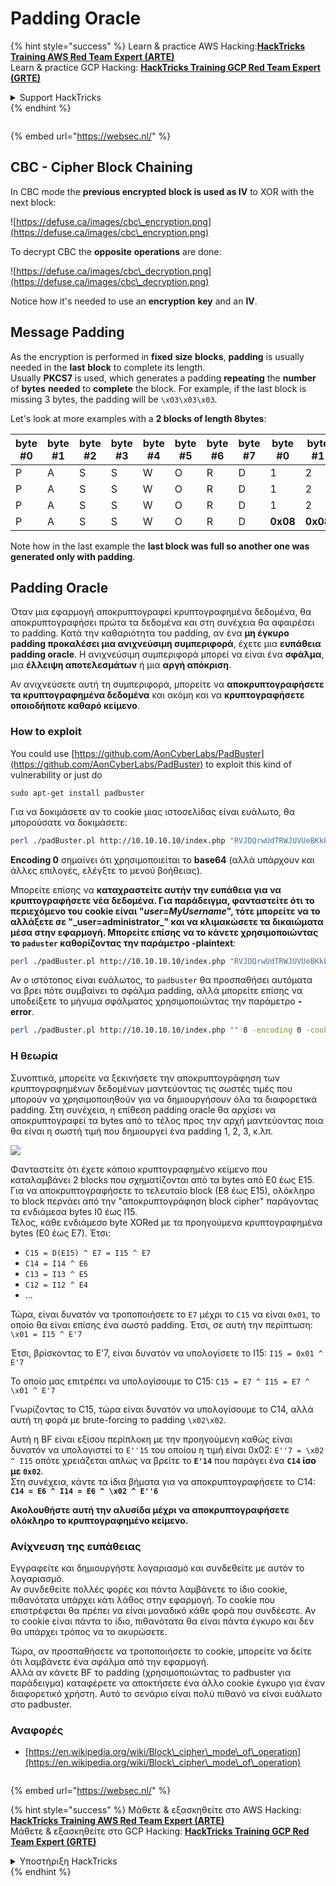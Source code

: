 # Padding Oracle

{% hint style="success" %}
Learn & practice AWS Hacking:<img src="/.gitbook/assets/arte.png" alt="" data-size="line">[**HackTricks Training AWS Red Team Expert (ARTE)**](https://training.hacktricks.xyz/courses/arte)<img src="/.gitbook/assets/arte.png" alt="" data-size="line">\
Learn & practice GCP Hacking: <img src="/.gitbook/assets/grte.png" alt="" data-size="line">[**HackTricks Training GCP Red Team Expert (GRTE)**<img src="/.gitbook/assets/grte.png" alt="" data-size="line">](https://training.hacktricks.xyz/courses/grte)

<details>

<summary>Support HackTricks</summary>

* Check the [**subscription plans**](https://github.com/sponsors/carlospolop)!
* **Join the** 💬 [**Discord group**](https://discord.gg/hRep4RUj7f) or the [**telegram group**](https://t.me/peass) or **follow** us on **Twitter** 🐦 [**@hacktricks\_live**](https://twitter.com/hacktricks\_live)**.**
* **Share hacking tricks by submitting PRs to the** [**HackTricks**](https://github.com/carlospolop/hacktricks) and [**HackTricks Cloud**](https://github.com/carlospolop/hacktricks-cloud) github repos.

</details>
{% endhint %}

<figure><img src="/..https:/pentest.eu/RENDER_WebSec_10fps_21sec_9MB_29042024.gif" alt=""><figcaption></figcaption></figure>

{% embed url="https://websec.nl/" %}

## CBC - Cipher Block Chaining

In CBC mode the **previous encrypted block is used as IV** to XOR with the next block:

![https://defuse.ca/images/cbc\_encryption.png](https://defuse.ca/images/cbc\_encryption.png)

To decrypt CBC the **opposite** **operations** are done:

![https://defuse.ca/images/cbc\_decryption.png](https://defuse.ca/images/cbc\_decryption.png)

Notice how it's needed to use an **encryption** **key** and an **IV**.

## Message Padding

As the encryption is performed in **fixed** **size** **blocks**, **padding** is usually needed in the **last** **block** to complete its length.\
Usually **PKCS7** is used, which generates a padding **repeating** the **number** of **bytes** **needed** to **complete** the block. For example, if the last block is missing 3 bytes, the padding will be `\x03\x03\x03`.

Let's look at more examples with a **2 blocks of length 8bytes**:

| byte #0 | byte #1 | byte #2 | byte #3 | byte #4 | byte #5 | byte #6 | byte #7 | byte #0  | byte #1  | byte #2  | byte #3  | byte #4  | byte #5  | byte #6  | byte #7  |
| ------- | ------- | ------- | ------- | ------- | ------- | ------- | ------- | -------- | -------- | -------- | -------- | -------- | -------- | -------- | -------- |
| P       | A       | S       | S       | W       | O       | R       | D       | 1        | 2        | 3        | 4        | 5        | 6        | **0x02** | **0x02** |
| P       | A       | S       | S       | W       | O       | R       | D       | 1        | 2        | 3        | 4        | 5        | **0x03** | **0x03** | **0x03** |
| P       | A       | S       | S       | W       | O       | R       | D       | 1        | 2        | 3        | **0x05** | **0x05** | **0x05** | **0x05** | **0x05** |
| P       | A       | S       | S       | W       | O       | R       | D       | **0x08** | **0x08** | **0x08** | **0x08** | **0x08** | **0x08** | **0x08** | **0x08** |

Note how in the last example the **last block was full so another one was generated only with padding**.

## Padding Oracle

Όταν μια εφαρμογή αποκρυπτογραφεί κρυπτογραφημένα δεδομένα, θα αποκρυπτογραφήσει πρώτα τα δεδομένα και στη συνέχεια θα αφαιρέσει το padding. Κατά την καθαριότητα του padding, αν ένα **μη έγκυρο padding προκαλέσει μια ανιχνεύσιμη συμπεριφορά**, έχετε μια **ευπάθεια padding oracle**. Η ανιχνεύσιμη συμπεριφορά μπορεί να είναι ένα **σφάλμα**, μια **έλλειψη αποτελεσμάτων** ή μια **αργή απόκριση**.

Αν ανιχνεύσετε αυτή τη συμπεριφορά, μπορείτε να **αποκρυπτογραφήσετε τα κρυπτογραφημένα δεδομένα** και ακόμη και να **κρυπτογραφήσετε οποιοδήποτε καθαρό κείμενο**.

### How to exploit

You could use [https://github.com/AonCyberLabs/PadBuster](https://github.com/AonCyberLabs/PadBuster) to exploit this kind of vulnerability or just do
```
sudo apt-get install padbuster
```
Για να δοκιμάσετε αν το cookie μιας ιστοσελίδας είναι ευάλωτο, θα μπορούσατε να δοκιμάσετε:
```bash
perl ./padBuster.pl http://10.10.10.10/index.php "RVJDQrwUdTRWJUVUeBKkEA==" 8 -encoding 0 -cookies "login=RVJDQrwUdTRWJUVUeBKkEA=="
```
**Encoding 0** σημαίνει ότι χρησιμοποιείται το **base64** (αλλά υπάρχουν και άλλες επιλογές, ελέγξτε το μενού βοήθειας).

Μπορείτε επίσης να **καταχραστείτε αυτήν την ευπάθεια για να κρυπτογραφήσετε νέα δεδομένα. Για παράδειγμα, φανταστείτε ότι το περιεχόμενο του cookie είναι "**_**user=MyUsername**_**", τότε μπορείτε να το αλλάξετε σε "\_user=administrator\_" και να κλιμακώσετε τα δικαιώματα μέσα στην εφαρμογή. Μπορείτε επίσης να το κάνετε χρησιμοποιώντας το `paduster` καθορίζοντας την παράμετρο -plaintext**:
```bash
perl ./padBuster.pl http://10.10.10.10/index.php "RVJDQrwUdTRWJUVUeBKkEA==" 8 -encoding 0 -cookies "login=RVJDQrwUdTRWJUVUeBKkEA==" -plaintext "user=administrator"
```
Αν ο ιστότοπος είναι ευάλωτος, το `padbuster` θα προσπαθήσει αυτόματα να βρει πότε συμβαίνει το σφάλμα padding, αλλά μπορείτε επίσης να υποδείξετε το μήνυμα σφάλματος χρησιμοποιώντας την παράμετρο **-error**.
```bash
perl ./padBuster.pl http://10.10.10.10/index.php "" 8 -encoding 0 -cookies "hcon=RVJDQrwUdTRWJUVUeBKkEA==" -error "Invalid padding"
```
### Η θεωρία

Συνοπτικά, μπορείτε να ξεκινήσετε την αποκρυπτογράφηση των κρυπτογραφημένων δεδομένων μαντεύοντας τις σωστές τιμές που μπορούν να χρησιμοποιηθούν για να δημιουργήσουν όλα τα διαφορετικά padding. Στη συνέχεια, η επίθεση padding oracle θα αρχίσει να αποκρυπτογραφεί τα bytes από το τέλος προς την αρχή μαντεύοντας ποια θα είναι η σωστή τιμή που δημιουργεί ένα padding 1, 2, 3, κ.λπ.

![](<../.gitbook/assets/image (561).png>)

Φανταστείτε ότι έχετε κάποιο κρυπτογραφημένο κείμενο που καταλαμβάνει 2 blocks που σχηματίζονται από τα bytes από E0 έως E15.\
Για να αποκρυπτογραφήσετε το τελευταίο block (E8 έως E15), ολόκληρο το block περνάει από την "αποκρυπτογράφηση block cipher" παράγοντας τα ενδιάμεσα bytes I0 έως I15.\
Τέλος, κάθε ενδιάμεσο byte XORed με τα προηγούμενα κρυπτογραφημένα bytes (E0 έως E7). Έτσι:

* `C15 = D(E15) ^ E7 = I15 ^ E7`
* `C14 = I14 ^ E6`
* `C13 = I13 ^ E5`
* `C12 = I12 ^ E4`
* ...

Τώρα, είναι δυνατόν να τροποποιήσετε το `E7` μέχρι το `C15` να είναι `0x01`, το οποίο θα είναι επίσης ένα σωστό padding. Έτσι, σε αυτή την περίπτωση: `\x01 = I15 ^ E'7`

Έτσι, βρίσκοντας το E'7, είναι δυνατόν να υπολογίσετε το I15: `I15 = 0x01 ^ E'7`

Το οποίο μας επιτρέπει να υπολογίσουμε το C15: `C15 = E7 ^ I15 = E7 ^ \x01 ^ E'7`

Γνωρίζοντας το C15, τώρα είναι δυνατόν να υπολογίσουμε το C14, αλλά αυτή τη φορά με brute-forcing το padding `\x02\x02`.

Αυτή η BF είναι εξίσου περίπλοκη με την προηγούμενη καθώς είναι δυνατόν να υπολογιστεί το `E''15` του οποίου η τιμή είναι 0x02: `E''7 = \x02 ^ I15` οπότε χρειάζεται απλώς να βρείτε το **`E'14`** που παράγει ένα **`C14` ίσο με `0x02`**.\
Στη συνέχεια, κάντε τα ίδια βήματα για να αποκρυπτογραφήσετε το C14: **`C14 = E6 ^ I14 = E6 ^ \x02 ^ E''6`**

**Ακολουθήστε αυτή την αλυσίδα μέχρι να αποκρυπτογραφήσετε ολόκληρο το κρυπτογραφημένο κείμενο.**

### Ανίχνευση της ευπάθειας

Εγγραφείτε και δημιουργήστε λογαριασμό και συνδεθείτε με αυτόν το λογαριασμό.\
Αν συνδεθείτε πολλές φορές και πάντα λαμβάνετε το ίδιο cookie, πιθανότατα υπάρχει κάτι λάθος στην εφαρμογή. Το cookie που επιστρέφεται θα πρέπει να είναι μοναδικό κάθε φορά που συνδέεστε. Αν το cookie είναι πάντα το ίδιο, πιθανότατα θα είναι πάντα έγκυρο και δεν θα υπάρχει τρόπος να το ακυρώσετε.

Τώρα, αν προσπαθήσετε να τροποποιήσετε το cookie, μπορείτε να δείτε ότι λαμβάνετε ένα σφάλμα από την εφαρμογή.\
Αλλά αν κάνετε BF το padding (χρησιμοποιώντας το padbuster για παράδειγμα) καταφέρετε να αποκτήσετε ένα άλλο cookie έγκυρο για έναν διαφορετικό χρήστη. Αυτό το σενάριο είναι πολύ πιθανό να είναι ευάλωτο στο padbuster.

### Αναφορές

* [https://en.wikipedia.org/wiki/Block\_cipher\_mode\_of\_operation](https://en.wikipedia.org/wiki/Block\_cipher\_mode\_of\_operation)

<figure><img src="/..https:/pentest.eu/RENDER_WebSec_10fps_21sec_9MB_29042024.gif" alt=""><figcaption></figcaption></figure>

{% embed url="https://websec.nl/" %}

{% hint style="success" %}
Μάθετε & εξασκηθείτε στο AWS Hacking:<img src="/.gitbook/assets/arte.png" alt="" data-size="line">[**HackTricks Training AWS Red Team Expert (ARTE)**](https://training.hacktricks.xyz/courses/arte)<img src="/.gitbook/assets/arte.png" alt="" data-size="line">\
Μάθετε & εξασκηθείτε στο GCP Hacking: <img src="/.gitbook/assets/grte.png" alt="" data-size="line">[**HackTricks Training GCP Red Team Expert (GRTE)**<img src="/.gitbook/assets/grte.png" alt="" data-size="line">](https://training.hacktricks.xyz/courses/grte)

<details>

<summary>Υποστήριξη HackTricks</summary>

* Ελέγξτε τα [**σχέδια συνδρομής**](https://github.com/sponsors/carlospolop)!
* **Εγγραφείτε στην** 💬 [**ομάδα Discord**](https://discord.gg/hRep4RUj7f) ή στην [**ομάδα telegram**](https://t.me/peass) ή **ακολουθήστε** μας στο **Twitter** 🐦 [**@hacktricks\_live**](https://twitter.com/hacktricks\_live)**.**
* **Μοιραστείτε κόλπα hacking υποβάλλοντας PRs στα** [**HackTricks**](https://github.com/carlospolop/hacktricks) και [**HackTricks Cloud**](https://github.com/carlospolop/hacktricks-cloud) github repos.

</details>
{% endhint %}
